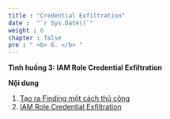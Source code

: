 ```yaml
---
title : "Credential Exfiltration"
date :  "`r Sys.Date()`" 
weight : 6
chapter : false
pre : " <b> 6. </b> "
---
```



**Tình huống 3: IAM Role Credential Exfiltration**

**Nội dung**
1. [Tạo ra Finding một cách thủ công](1-create-findings/)
2. [IAM Role Credential Exfiltration](2-senario/)